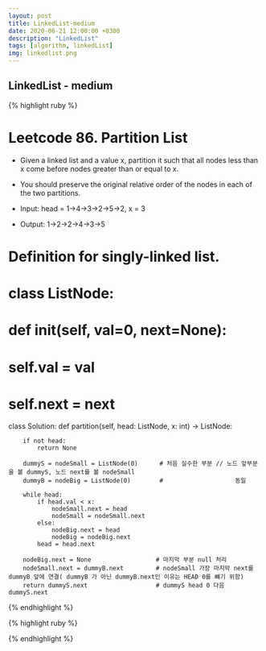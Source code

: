 ```yaml
---
layout: post
title: LinkedList-medium
date: 2020-06-21 12:00:00 +0300
description: "LinkedList"
tags: [algorithm, linkedList]
img: linkedlist.png
---
```


## LinkedList - medium


{% highlight ruby %}
# Leetcode 86. Partition List
* Given a linked list and a value x, partition it such that all nodes less than x come before nodes greater than or equal to x.
* You should preserve the original relative order of the nodes in each of the two partitions.

* Input: head = 1->4->3->2->5->2, x = 3
* Output: 1->2->2->4->3->5


# Definition for singly-linked list.
# class ListNode:
#     def __init__(self, val=0, next=None):
#         self.val = val
#         self.next = next

class Solution:
    def partition(self, head: ListNode, x: int) -> ListNode:
        
        if not head:
            return None
        
        dummyS = nodeSmall = ListNode(0)      # 처음 실수한 부분 // 노드 앞부분을 볼 dummyS, 노드 next를 볼 nodeSmall
        dummyB = nodeBig = ListNode(0)        #                    동일
        
        while head:
            if head.val < x:
                nodeSmall.next = head
                nodeSmall = nodeSmall.next
            else:
                nodeBig.next = head
                nodeBig = nodeBig.next
            head = head.next

        nodeBig.next = None                  # 마지막 부분 null 처리
        nodeSmall.next = dummyB.next         # nodeSmall 가장 마지막 next를 dummyB 앞에 연결( dummyB 가 아닌 dummyB.next인 이유는 HEAD 0를 뺴기 위함)
        return dummyS.next                   # dummyS head 0 다음 dummyS.next
{% endhighlight %}



{% highlight ruby %}

{% endhighlight %}